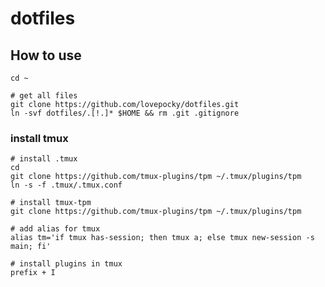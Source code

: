 # dotfiles

## How to use

    cd ~
    
    # get all files
    git clone https://github.com/lovepocky/dotfiles.git 
    ln -svf dotfiles/.[!.]* $HOME && rm .git .gitignore
    
    
### install tmux

    # install .tmux
    cd 
    git clone https://github.com/tmux-plugins/tpm ~/.tmux/plugins/tpm
    ln -s -f .tmux/.tmux.conf
    
    # install tmux-tpm
    git clone https://github.com/tmux-plugins/tpm ~/.tmux/plugins/tpm
    
    # add alias for tmux
    alias tm='if tmux has-session; then tmux a; else tmux new-session -s main; fi'
    
    # install plugins in tmux
    prefix + I
    
    
